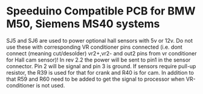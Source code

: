 # Speeduino Compatible PCB for BMW M50, Siemens MS40 systems
SJ5 and SJ6 are used to power optional hall sensors with 5v or 12v. Do not use these with corresponding VR conditioner pins connected (i.e. dont connect (meaning cut/desolder) vr2+,vr2- and out2 pins from vr conditioner for Hall cam sensor)!
In rev 2.2 the power will be sent to pin1 in the sensor connector. Pin 2 will be signal and pin 3 is ground.
If sensors require pull-up resistor, the R39 is used for that for crank and R40 is for cam.
In addition to that R59 and R60 need to be added to get the signal to processor when VR-conditioner is not used.
